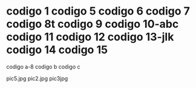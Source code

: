 codigo 1
codigo 5
codigo 6
codigo 7
codigo 8t
codigo 9
codigo 10-abc
codigo 11
codigo 12
codigo 13-jlk
codigo 14
codigo 15
=======
codigo a-8
codigo b
codigo c

pic5.jpg
pic2.jpg
pic3jpg
